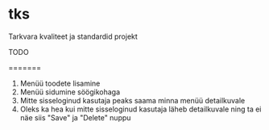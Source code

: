 tks
===

Tarkvara kvaliteet ja standardid projekt

TODO

=======

1) Menüü toodete lisamine
2) Menüü sidumine söögikohaga
3) Mitte sisseloginud kasutaja peaks saama minna menüü detailkuvale
4) Oleks ka hea kui mitte sisseloginud kasutaja läheb detailkuvale ning ta ei näe siis "Save" ja "Delete" nuppu
